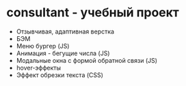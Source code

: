 # consultant - учебный проект

<ul>
    <li>Отзывчивая, адаптивная верстка</li>
    <li>БЭМ</li>
    <li>Меню бургер (JS)</li>
    <li>Анимация - бегущие числа (JS)</li>
    <li>Модальные окна с формой обратной связи (JS)</li>
    <li>hover-эффекты</li>
    <li>Эффект обрезки текста (CSS)</li>
</ul>
